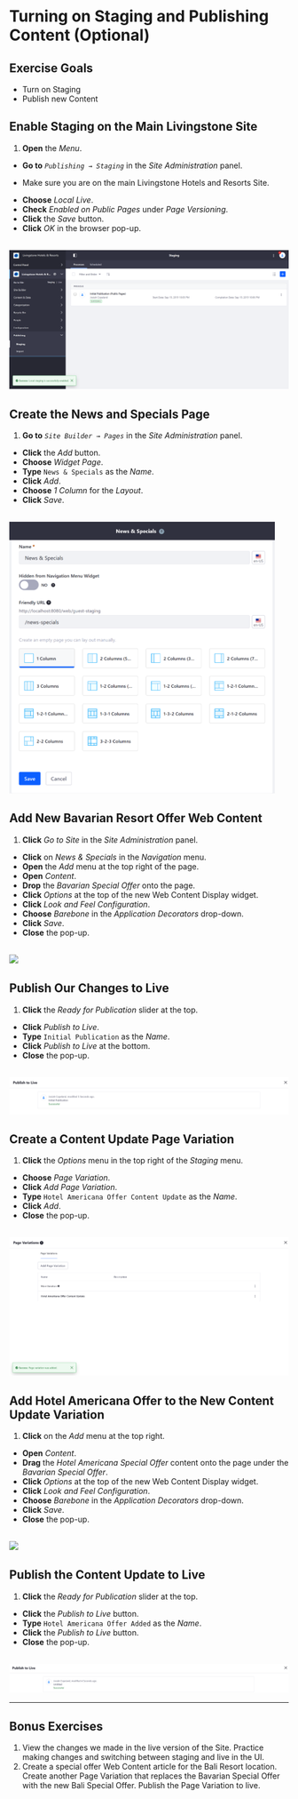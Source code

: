 # Turning on Staging and Publishing Content (Optional)

<div class="ahead">

## Exercise Goals

* Turn on Staging
* Publish new Content

</div>

## Enable Staging on the Main Livingstone Site
1. **Open** the _Menu_.
* **Go to** _`Publishing → Staging`_ in the _Site Administration_ panel.
 - Make sure you are on the main Livingstone Hotels and Resorts Site.
* **Choose** _Local Live_.  
* **Check** _Enabled on Public Pages_ under _Page Versioning_.  
* **Click** the _Save_ button.  
* **Click** _OK_ in the browser pop-up.  

<br />

<img src="images/staging-on.png" style="max-width:100%;" />

<div class="page"></div>

## Create the News and Specials Page
1. **Go to** _`Site Builder → Pages`_ in the _Site Administration_ panel.
* **Click** the _Add_ button.
* **Choose** _Widget Page_.
* **Type** `News & Specials` as the _Name_.
* **Click** _Add_.
* **Choose** _1 Column_ for the _Layout_.
* **Click** _Save_.

<br />

<img src="images/news-and-specials.png" style="max-width:95%;" />

## Add New Bavarian Resort Offer Web Content
1. **Click** _Go to Site_ in the _Site Administration_ panel.
* **Click** on _News & Specials_ in the _Navigation_ menu.  
* **Open** the _Add_ menu at the top right of the page.
* **Open** _Content_. 
* **Drop** the _Bavarian Special Offer_ onto the page.  
* **Click** _Options_ at the top of the new Web Content Display widget. 
* **Click** _Look and Feel Configuration_. 
* **Choose** _Barebone_ in the _Application Decorators_ drop-down.
* **Click** _Save_.
* **Close** the pop-up.

<br />

<img src="images/barebone-bavarian-offer.png" style="max-width:100%;" />

<div class="page"></div>

## Publish Our Changes to Live
1. **Click** the _Ready for Publication_ slider at the top.  
* **Click** _Publish to Live_.  
* **Type** `Initial Publication` as the _Name_.  
* **Click** _Publish to Live_ at the bottom.  
* **Close** the pop-up.

<br />

<img src="images/initial-publish.png" style="max-width:100%;" />

## Create a Content Update Page Variation
1. **Click** the _Options_ menu in the top right of the _Staging_ menu. 
* **Choose** _Page Variation_.  
* **Click** _Add Page Variation_.  
* **Type** `Hotel Americana Offer Content Update` as the _Name_.
* **Click** _Add_.  
* **Close** the pop-up.

<br />

<img src="images/americana-offer-variation.png" style="max-width:100%;" />

## Add Hotel Americana Offer to the New Content Update Variation
1. **Click** on the _Add_ menu at the top right.
* **Open** _Content_.
* **Drag** the _Hotel Americana Special Offer_ content onto the page under the _Bavarian Special Offer_.
* **Click** _Options_ at the top of the new Web Content Display widget. 
* **Click** _Look and Feel Configuration_. 
* **Choose** _Barebone_ in the _Application Decorators_ drop-down.
* **Click** _Save_.
* **Close** the pop-up.

<br />

<img src="images/americana-offer-complete.png" style="max-width:75%;" />

## Publish the Content Update to Live
1. **Click** the _Ready for Publication_ slider at the top.
* **Click** the _Publish to Live_ button.
* **Type** `Hotel Americana Offer Added` as the _Name_.
* **Click** the _Publish to Live_ button.
* **Close** the pop-up.

<br />

<img src="images/americana-content-complete.png" style="max-width:100%;" />

<br />

---

## Bonus Exercises
1. View the changes we made in the live version of the Site. Practice making changes and switching between staging and live in the UI.
2. Create a special offer Web Content article for the Bali Resort location. Create another Page Variation that replaces the Bavarian Special Offer with the new Bali Special Offer. Publish the Page Variation to live.
